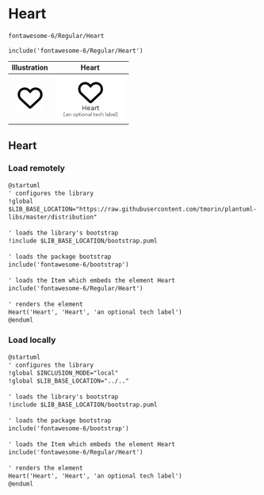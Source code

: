 # Heart


```text
fontawesome-6/Regular/Heart
```

```text
include('fontawesome-6/Regular/Heart')
```



| Illustration | Heart |
| :---: | :---: |
| ![illustration for Illustration](../../fontawesome-6/Regular/Heart.png) | ![illustration for Heart](../../fontawesome-6/Regular/Heart.Local.png) |




## Heart

### Load remotely
```plantuml
@startuml
' configures the library
!global $LIB_BASE_LOCATION="https://raw.githubusercontent.com/tmorin/plantuml-libs/master/distribution"

' loads the library's bootstrap
!include $LIB_BASE_LOCATION/bootstrap.puml

' loads the package bootstrap
include('fontawesome-6/bootstrap')

' loads the Item which embeds the element Heart
include('fontawesome-6/Regular/Heart')

' renders the element
Heart('Heart', 'Heart', 'an optional tech label')
@enduml
```

### Load locally
```plantuml
@startuml
' configures the library
!global $INCLUSION_MODE="local"
!global $LIB_BASE_LOCATION="../.."

' loads the library's bootstrap
!include $LIB_BASE_LOCATION/bootstrap.puml

' loads the package bootstrap
include('fontawesome-6/bootstrap')

' loads the Item which embeds the element Heart
include('fontawesome-6/Regular/Heart')

' renders the element
Heart('Heart', 'Heart', 'an optional tech label')
@enduml
```

